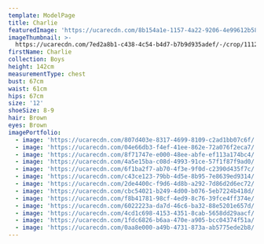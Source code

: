 ```yaml
---
template: ModelPage
title: Charlie
featuredImage: 'https://ucarecdn.com/8b154a1e-1157-4a22-9206-4e99612b580c/'
imageThumbnail: >-
  https://ucarecdn.com/7ed2a8b1-c438-4c54-b4d7-b7b9d935adef/-/crop/1112x1462/590,21/-/preview/
firstName: Charlie
collection: Boys
height: 142cm
measurementType: chest
bust: 67cm
waist: 61cm
hips: 67cm
size: '12'
shoeSize: 8-9
hair: Brown
eyes: Brown
imagePortfolio:
  - image: 'https://ucarecdn.com/807d403e-8317-4699-8109-c2ad1bb07c6f/'
  - image: 'https://ucarecdn.com/04e66db3-f4ef-41ee-862e-72a076f2eca7/'
  - image: 'https://ucarecdn.com/8f71747e-e000-48ee-abfe-ef113a174bc4/'
  - image: 'https://ucarecdn.com/4a5e15ba-c08d-4993-91ce-57f1f87f9ad0/'
  - image: 'https://ucarecdn.com/6f1ba2f7-ab70-4f3e-9f0d-c2390d435f7c/'
  - image: 'https://ucarecdn.com/c43ce123-79bb-4d5e-8b95-7e8639ed9314/'
  - image: 'https://ucarecdn.com/2de4400c-f9d6-4d8b-a292-7d86d2d6ec72/'
  - image: 'https://ucarecdn.com/cbc54021-b249-4d00-b076-5eb7224b418d/'
  - image: 'https://ucarecdn.com/f8b41781-98cf-4ed9-8c76-39fce4ff374e/'
  - image: 'https://ucarecdn.com/6022223a-da7d-46c6-ba32-88e5201e657d/'
  - image: 'https://ucarecdn.com/4cd1c698-4153-4351-8cab-5658dd29aacf/'
  - image: 'https://ucarecdn.com/1fdc6826-b6aa-470e-a905-bcc04374f51a/'
  - image: 'https://ucarecdn.com/0aa8e000-a49b-4731-873a-ab5775ede2b8/'
---
```


